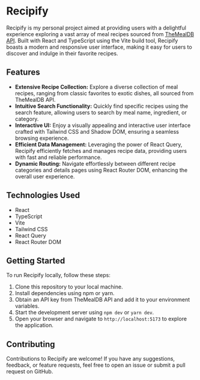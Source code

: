 # Recipify

Recipify is my personal project aimed at providing users with a delightful experience exploring a vast array of meal recipes sourced from [TheMealDB API](https://www.themealdb.com/). Built with React and TypeScript using the Vite build tool, Recipify boasts a modern and responsive user interface, making it easy for users to discover and indulge in their favorite recipes.

## Features

- **Extensive Recipe Collection:** Explore a diverse collection of meal recipes, ranging from classic favorites to exotic dishes, all sourced from TheMealDB API.
- **Intuitive Search Functionality:** Quickly find specific recipes using the search feature, allowing users to search by meal name, ingredient, or category.
- **Interactive UI:** Enjoy a visually appealing and interactive user interface crafted with Tailwind CSS and Shadow DOM, ensuring a seamless browsing experience.
- **Efficient Data Management:** Leveraging the power of React Query, Recipify efficiently fetches and manages recipe data, providing users with fast and reliable performance.
- **Dynamic Routing:** Navigate effortlessly between different recipe categories and details pages using React Router DOM, enhancing the overall user experience.

## Technologies Used

- React
- TypeScript
- Vite
- Tailwind CSS
- React Query
- React Router DOM

## Getting Started

To run Recipify locally, follow these steps:

1. Clone this repository to your local machine.
2. Install dependencies using npm or yarn.
3. Obtain an API key from TheMealDB API and add it to your environment variables.
4. Start the development server using `npm dev` or `yarn dev`.
5. Open your browser and navigate to `http://localhost:5173` to explore the application.

## Contributing

Contributions to Recipify are welcome! If you have any suggestions, feedback, or feature requests, feel free to open an issue or submit a pull request on GitHub.
